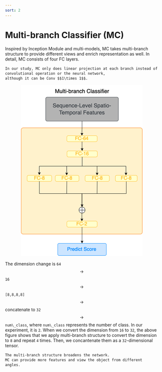 ```yaml
---
sort: 2
---
```


# Multi-branch Classifier (MC)

Inspired by Inception Module and multi-models, MC takes multi-branch structure to provide different views and enrich 
representation as well. 
In detail, MC consists of four FC layers. 

```warning
In our study, MC only does linear projection at each branch instead of convolutional operation or the neural network, 
although it can be Conv $$1\times 1$$.
```

<p align="center" width="100%">
    <img src="./ViViT-AMLP.png">
</p>

The dimension change is `64` $$\rightarrow$$ `16` $$\rightarrow$$ `[8,8,8,8]` $$\rightarrow$$ concatenate to `32` 
$$\rightarrow$$ `num\_class`, where `num\_class` represents the number of class. 
In our experiment, it is `2`. 
When we convert the dimension from `16` to `32`, the above figure shows that we apply multi-branch structure to convert 
the dimension to `8` and repeat `4` times. 
Then, we concantenate them as a `32`-dimensional tensor. 

```tip
The multi-branch structure broadens the network. 
MC can provide more features and view the object from different angles.
```
